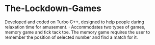 # The-Lockdown-Games
Developed and coded on Turbo C++, designed to help people during relaxation time for amusement. · Accommodates two types of games, memory game and tick tack toe. The memory game requires the user to remember the position of selected number and find a match for it.
